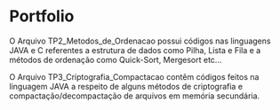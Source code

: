 # Portfolio

O Arquivo TP2_Metodos_de_Ordenacao possui códigos nas linguagens JAVA  e C referentes a estrutura de dados como Pilha, Lista e Fila e a métodos de ordenação como Quick-Sort, Mergesort etc...


O Arquivo TP3_Criptografia_Compactacao contêm códigos feitos na linguagem JAVA a respeito de alguns métodos de criptografia e compactação/decompactação de arquivos em memória secundária.



